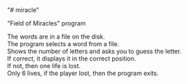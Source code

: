 "# miracle" 

"Field of Miracles" program

The words are in a file on the disk.</br>
The program selects a word from a file.</br>
Shows the number of letters and asks you to guess the letter.</br>
If correct, it displays it in the correct position.</br>
If not, then one life is lost.</br>
Only 6 lives, if the player lost, then the program exits.</br>

